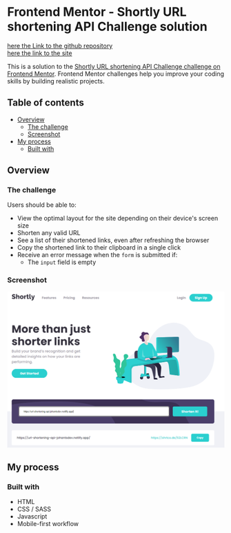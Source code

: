 # Frontend Mentor - Shortly URL shortening API Challenge solution

[here the Link to the github repository](https://github.com/Johantsdev/url-shortening-api)  
[here the link to the site](https://url-shortening-api-johantsdev.netlify.app/)

This is a solution to the [Shortly URL shortening API Challenge challenge on Frontend Mentor](https://www.frontendmentor.io/challenges/url-shortening-api-landing-page-2ce3ob-G). Frontend Mentor challenges help you improve your coding skills by building realistic projects. 

## Table of contents

- [Overview](#overview)
  - [The challenge](#the-challenge)
  - [Screenshot](#screenshot)
- [My process](#my-process)
  - [Built with](#built-with)

## Overview

### The challenge

Users should be able to:

- View the optimal layout for the site depending on their device's screen size
- Shorten any valid URL
- See a list of their shortened links, even after refreshing the browser
- Copy the shortened link to their clipboard in a single click
- Receive an error message when the `form` is submitted if:
  - The `input` field is empty

### Screenshot

![](./screenshot.PNG)

## My process

### Built with

- HTML
- CSS / SASS
- Javascript
- Mobile-first workflow



